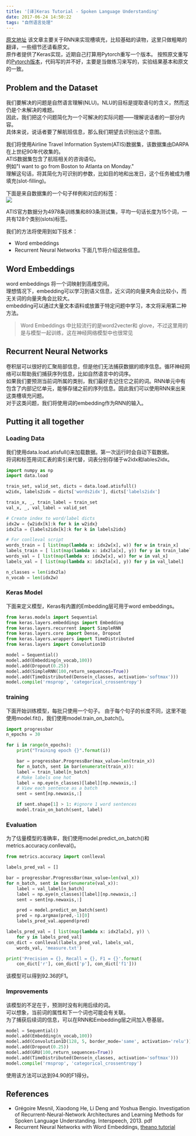 ```yaml
---
title: '[译]Keras Tutorial - Spoken Language Understanding'
date: 2017-06-24 14:50:22
tags: "自然语言处理"
---
```

[原文地址](https://chsasank.github.io/spoken-language-understanding.html)
该文章主要关于RNN来实现槽填充，比较基础的读物，这里只做粗略的翻译，一些细节还请看原文。  
原作者提供了Keras实现，近期自己打算用Pytorch重写一个版本。
按照原文重写的[Pytorch版本](https://github.com/czs0x55aa/pytorch-slot-filling)，代码写的并不好，主要是当做练习来写的，实验结果基本和原文的一致。
<!-- more -->
## Problem and the Dataset
我们要解决的问题是自然语言理解(NLU)。NLU的目标是提取语句的含义，然而这仍是个未解决的难题。  
因此，我们把这个问题简化为一个可解决的实际问题——理解说话者的一部分内容。  
具体来说，说话者要了解航班信息，那么我们期望去识别出这个意图。  

我们将使用Airline Travel Information System(ATIS)数据集，该数据集由DARPA在上世纪90年代收集的。  
ATIS数据集包含了航班相关的咨询语句。  
例如"I want to go from Boston to Atlanta on Monday."  
理解这句话，将其简化为可识别的参数，比如目的地和出发日，这个任务被成为槽填充(slot-filling)。  

下面是来自数据集的一个句子样例和对应的标签：  
![](data_example.png)

ATIS官方数据分为4978条训练集和893条测试集，平均一句话长度为15个词，一共有128个类别(slots)标签。  

我们的方法将使用到如下技术：  
- Word embeddings
- Recurrent Neural Networks
下面几节将介绍这些信息。  

## Word Embeddings
word embeddings 将一个词映射到高维空间。  
理想情况下，embedding可以学习到语义信息，近义词的向量夹角会比较小，而无关词的向量夹角会比较大。  
embedding可以通过大量文本语料或放置于特定问题中学习，本文将采用第二种方法。
> Word Embeddings 中比较流行的是word2vecter和 glove，不过这里用的是与模型一起训练，这在神经网络模型中也很常见  

## Recurrent Neural Networks
卷积层可以很好的汇聚局部信息，但是他们无法捕获数据的顺序信息。循环神经网络可以帮助我们捕获序列信息，比如自然语言中的词序。  
如果我们要预测当前词所属的类别，我们最好去记住它之前的词。RNN单元中有包含了内部记忆单元，能够存储之前的序列信息。因此我们可以使用RNN来出来这类槽填充问题。  
对于这类问题，我们将使用词的embedding作为RNN的输入。  

## Putting it all together
### Loading Data
我们使用data.load.atisfull()来加载数据。第一次运行时会自动下载数据。  
将词和标签用词汇表的索引来代替，词表分别存储于w2idx和lables2idx。  
```python
import numpy as np
import data.load

train_set, valid_set, dicts = data.load.atisfull()
w2idx, labels2idx = dicts['words2idx'], dicts['labels2idx']

train_x, _, train_label = train_set
val_x, _, val_label = valid_set

# Create index to word/label dicts
idx2w = {w2idx[k]:k for k in w2idx}
idx2la = {labels2idx[k]:k for k in labels2idx}

# For conlleval script
words_train = [ list(map(lambda x: idx2w[x], w)) for w in train_x]
labels_train = [ list(map(lambda x: idx2la[x], y)) for y in train_label]
words_val = [ list(map(lambda x: idx2w[x], w)) for w in val_x]
labels_val = [ list(map(lambda x: idx2la[x], y)) for y in val_label]

n_classes = len(idx2la)
n_vocab = len(idx2w)
```
### Keras Model
下面来定义模型，Keras有内置的Embedding层可用于word embeddings。
```python
from keras.models import Sequential
from keras.layers.embeddings import Embedding
from keras.layers.recurrent import SimpleRNN
from keras.layers.core import Dense, Dropout
from keras.layers.wrappers import TimeDistributed
from keras.layers import Convolution1D

model = Sequential()
model.add(Embedding(n_vocab,100))
model.add(Dropout(0.25))
model.add(SimpleRNN(100,return_sequences=True))
model.add(TimeDistributed(Dense(n_classes, activation='softmax')))
model.compile('rmsprop', 'categorical_crossentropy')
```

### training
下面开始训练模型，每批只使用一个句子。
由于每个句子的长度不同，这里不能使用model.fit()，我们使用model.train_on_batch()。
```python
import progressbar
n_epochs = 30

for i in range(n_epochs):
	print("Training epoch {}".format(i))

	bar = progressbar.ProgressBar(max_value=len(train_x))
	for n_batch, sent in bar(enumerate(train_x)):
	label = train_label[n_batch]
	# Make labels one hot
	label = np.eye(n_classes)[label][np.newaxis,:]
	# View each sentence as a batch
	sent = sent[np.newaxis,:]

	if sent.shape[1] > 1: #ignore 1 word sentences
	model.train_on_batch(sent, label)
```

### Evaluation
为了估量模型的准确率，我们使用model.predict_on_batch()和metrics.accuracy.conlleval()。
```python
from metrics.accuracy import conlleval

labels_pred_val = []

bar = progressbar.ProgressBar(max_value=len(val_x))
for n_batch, sent in bar(enumerate(val_x)):
	label = val_label[n_batch]
	label = np.eye(n_classes)[label][np.newaxis,:]
	sent = sent[np.newaxis,:]

	pred = model.predict_on_batch(sent)
	pred = np.argmax(pred,-1)[0]
	labels_pred_val.append(pred)

labels_pred_val = [ list(map(lambda x: idx2la[x], y)) \
	for y in labels_pred_val]
con_dict = conlleval(labels_pred_val, labels_val,
	words_val, 'measure.txt')

print('Precision = {}, Recall = {}, F1 = {}'.format(
	con_dict['r'], con_dict['p'], con_dict['f1']))
```
 该模型可以得到92.36的F1。

### Improvements
该模型的不足在于，预测时没有利用后续的词。  
可以想象，当前词的属性和下一个词也可能会有关联。  
为了捕获后续词的信息，可以在RNN和Embedding层之间加入卷基层。  
```python
model = Sequential()
model.add(Embedding(n_vocab,100))
model.add(Convolution1D(128, 5, border_mode='same', activation='relu'))
model.add(Dropout(0.25))
model.add(GRU(100,return_sequences=True))
model.add(TimeDistributed(Dense(n_classes, activation='softmax')))
model.compile('rmsprop', 'categorical_crossentropy')
```
使用该方法可以达到94.90的F1得分。  

## References
- Grégoire Mesnil, Xiaodong He, Li Deng and Yoshua Bengio. Investigation of Recurrent-Neural-Network Architectures and Learning Methods for Spoken Language Understanding. Interspeech, 2013. pdf
- Recurrent Neural Networks with Word Embeddings, [theano tutorial](http://deeplearning.net/tutorial/rnnslu.html)
